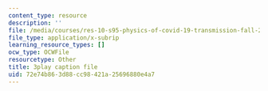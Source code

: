 ```yaml
---
content_type: resource
description: ''
file: /media/courses/res-10-s95-physics-of-covid-19-transmission-fall-2020/72e74b863d88cc98421a25696880e4a7_ysEeFyNjnkQ.srt
file_type: application/x-subrip
learning_resource_types: []
ocw_type: OCWFile
resourcetype: Other
title: 3play caption file
uid: 72e74b86-3d88-cc98-421a-25696880e4a7
---
```

